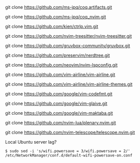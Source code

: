 git clone https://github.com/ms-jpq/coq.artifacts.git

git clone https://github.com/ms-jpq/coq_nvim.git

git clone https://github.com/kien/ctrlp.vim.git

git clone https://github.com/nvim-treesitter/nvim-treesitter.git

git clone https://github.com/gruvbox-community/gruvbox.git

git clone https://github.com/preservim/nerdtree.git

git clone https://github.com/neovim/nvim-lspconfig.git

git clone https://github.com/vim-airline/vim-airline.git

git clone https://github.com/vim-airline/vim-airline-themes.git

git clone https://github.com/google/vim-codefmt.git

git clone https://github.com/google/vim-glaive.git

git clone https://github.com/google/vim-maktaba.git

git clone https://github.com/nvim-lua/plenary.nvim.git

git clone https://github.com/nvim-telescope/telescope.nvim.git

Local Ubuntu server lag?

```shell
$ sudo sed -i 's/wifi.powersave = 3/wifi.powersave = 2/' /etc/NetworkManager/conf.d/default-wifi-powersave-on.conf
```
